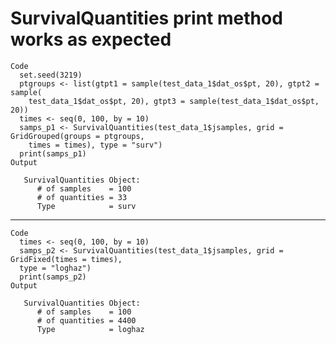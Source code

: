 # SurvivalQuantities print method works as expected

    Code
      set.seed(3219)
      ptgroups <- list(gtpt1 = sample(test_data_1$dat_os$pt, 20), gtpt2 = sample(
        test_data_1$dat_os$pt, 20), gtpt3 = sample(test_data_1$dat_os$pt, 20))
      times <- seq(0, 100, by = 10)
      samps_p1 <- SurvivalQuantities(test_data_1$jsamples, grid = GridGrouped(groups = ptgroups,
        times = times), type = "surv")
      print(samps_p1)
    Output
      
       SurvivalQuantities Object:
          # of samples    = 100
          # of quantities = 33
          Type            = surv 
      

---

    Code
      times <- seq(0, 100, by = 10)
      samps_p2 <- SurvivalQuantities(test_data_1$jsamples, grid = GridFixed(times = times),
      type = "loghaz")
      print(samps_p2)
    Output
      
       SurvivalQuantities Object:
          # of samples    = 100
          # of quantities = 4400
          Type            = loghaz 
      

